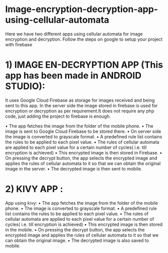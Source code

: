# Image-encryption-decryption-app-using-cellular-automata
 
Here we have two different apps using cellular automata for image encryption and decryption. 
Follow the steps on google to setup your project with firebase

# 1)	IMAGE EN-DECRYPTION APP (This app has been made in ANDROID STUDIO):  
It uses Google Cloud Firebase as storage for images received and being sent to this app. In the server side the image stored in firebase is used for encryption or decryption as per requirement.It does not require any php code, just adding the project to firebase is enough. 

•	The app fetches the image from the folder of the mobile phone.
•	The image is sent to Google Cloud Firebase to be stored there.
•	On server side the image is converted to grayscale format.
•	A predefined rule list contains the rules to be applied to each pixel value.
•	The rules of cellular automata are applied to each pixel value for a certain number of cycles( i.e. till encryption is achieved)
•	This encrypted image is then stored in Firebase.
•	On pressing the decrypt button, the app selects the encrypted image and applies the rules of cellular automata to it so that we can obtain the original image in the server.
•	The decrypted image is then sent to mobile.

# 2)	 KIVY APP :
App using kivy:
•	The app fetches the image from the folder of the mobile phone.
•	The image is converted to grayscale format.
•	A predefined rule list contains the rules to be applied to each pixel value.
•	The rules of cellular automata are applied to each pixel value for a certain number of cycles( i.e. till encryption is achieved)
•	This encrypted image is then stored in the mobile.
•	On pressing the decrypt button, the app selects the encrypted image and applies the rules of cellular automata to it so that we can obtain the original image.
•	The decrypted image is also saved to mobile.






